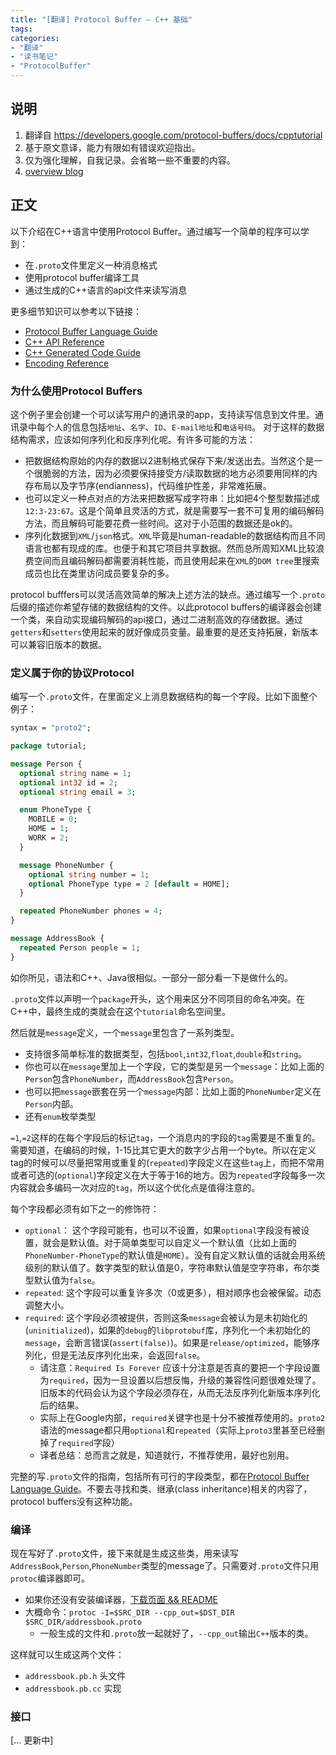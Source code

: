 ```yaml
---
title: "[翻译] Protocol Buffer – C++ 基础"
tags: 
categories: 
- "翻译"
- "读书笔记"
- "ProtocolBuffer"
---
```


## 说明
1. 翻译自 https://developers.google.com/protocol-buffers/docs/cpptutorial
2. 基于原文意译，能力有限如有错误欢迎指出。
3. 仅为强化理解，自我记录。会省略一些不重要的内容。
4. [overview blog](https://blog.eluvk.cn/?p=422)

## 正文
以下介绍在C++语言中使用Protocol Buffer。通过编写一个简单的程序可以学到：
- 在`.proto`文件里定义一种消息格式
- 使用protocol buffer编译工具
- 通过生成的C++语言的api文件来读写消息

更多细节知识可以参考以下链接：

- [Protocol Buffer Language Guide](https://developers.google.com/protocol-buffers/docs/proto)
- [C++ API Reference](https://developers.google.com/protocol-buffers/docs/reference/cpp)
- [C++ Generated Code Guide](https://developers.google.com/protocol-buffers/docs/reference/cpp-generated)
- [Encoding Reference](https://developers.google.com/protocol-buffers/docs/encoding)

### 为什么使用Protocol Buffers
这个例子里会创建一个可以读写用户的通讯录的app，支持读写信息到文件里。通讯录中每个人的信息包括`地址`、`名字`、`ID`、`E-mail地址`和`电话号码`。
对于这样的数据结构需求，应该如何序列化和反序列化呢。有许多可能的方法：
* 把数据结构原始的内存的数据以2进制格式保存下来/发送出去。当然这个是一个很脆弱的方法，因为必须要保持接受方/读取数据的地方必须要用同样的内存布局以及字节序(endianness)，代码维护性差，非常难拓展。
* 也可以定义一种点对点的方法来把数据写成字符串：比如把4个整型数描述成`12:3-23:67`。这是个简单且灵活的方式，就是需要写一套不可复用的编码解码方法，而且解码可能要花费一些时间。这对于小范围的数据还是ok的。
* 序列化数据到`XML`/`json`格式。`XML`毕竟是human-readable的数据结构而且不同语言也都有现成的库。也便于和其它项目共享数据。然而总所周知XML比较浪费空间而且编码解码都需要消耗性能，而且使用起来在`XML`的`DOM tree`里搜索成员也比在类里访问成员要复杂的多。

protocol bufffers可以灵活高效简单的解决上述方法的缺点。通过编写一个`.proto`后缀的描述你希望存储的数据结构的文件。以此protocol buffers的编译器会创建一个类，来自动实现编码解码的api接口，通过二进制高效的存储数据。通过`getters`和`setters`使用起来的就好像成员变量。最重要的是还支持拓展，新版本可以兼容旧版本的数据。

### 定义属于你的协议Protocol
编写一个`.proto`文件，在里面定义上消息数据结构的每一个字段。比如下面整个例子：
``` proto
syntax = "proto2";

package tutorial;

message Person {
  optional string name = 1;
  optional int32 id = 2;
  optional string email = 3;

  enum PhoneType {
    MOBILE = 0;
    HOME = 1;
    WORK = 2;
  }

  message PhoneNumber {
    optional string number = 1;
    optional PhoneType type = 2 [default = HOME];
  }

  repeated PhoneNumber phones = 4;
}

message AddressBook {
  repeated Person people = 1;
}
```
如你所见，语法和C++、Java很相似。一部分一部分看一下是做什么的。

`.proto`文件以声明一个`package`开头，这个用来区分不同项目的命名冲突。在C++中，最终生成的类就会在这个`tutorial`命名空间里。

然后就是`message`定义，一个`message`里包含了一系列类型。

* 支持很多简单标准的数据类型，包括`bool`,`int32`,`float`,`double`和`string`。
* 你也可以在`message`里加上一个字段，它的类型是另一个`message`：比如上面的`Person`包含`PhoneNumber`，而`AddressBook`包含`Person`。
* 也可以把`message`嵌套在另一个`message`内部：比如上面的`PhoneNumber`定义在`Person`内部。
* 还有`enum`枚举类型

`=1`,`=2`这样的在每个字段后的标记`tag`，一个消息内的字段的`tag`需要是不重复的。需要知道，在编码的时候，1-15比其它更大的数字少占用一个byte。所以在定义tag的时候可以尽量把常用或重复的(`repeated`)字段定义在这些`tag`上，而把不常用或者可选的(`optional`)字段定义在大于等于16的地方。因为`repeated`字段每多一次内容就会多编码一次对应的`tag`，所以这个优化点是值得注意的。

每个字段都必须有如下之一的修饰符：

* `optional`： 这个字段可能有，也可以不设置，如果`optional`字段没有被设置，就会是默认值。对于简单类型可以自定义一个默认值（比如上面的`PhoneNumber-PhoneType`的默认值是`HOME`）。没有自定义默认值的话就会用系统级别的默认值了。数字类型的默认值是0，字符串默认值是空字符串，布尔类型默认值为`false`。
* `repeated`: 这个字段可以重复许多次（0或更多），相对顺序也会被保留。动态调整大小。
* `required`: 这个字段必须被提供，否则这条`message`会被认为是未初始化的(`uninitialized`)，如果的`debug`的`libprotobuf`库，序列化一个未初始化的`message`，会断言错误(`assert(false)`)。如果是`release/optimized`，能够序列化，但是无法反序列化出来，会返回`false`。
    * 请注意：`Required Is Forever` 应该十分注意是否真的要把一个字段设置为`required`，因为一旦设置以后想反悔，升级的兼容性问题很难处理了。旧版本的代码会认为这个字段必须存在，从而无法反序列化新版本序列化后的结果。
    * 实际上在Google内部，`required`关键字也是十分不被推荐使用的。`proto2`语法的message都只用`optional`和`repeated`（实际上`proto3`里甚至已经删掉了`required`字段）
    * 译者总结：总而言之就是，知道就行，不推荐使用，最好也别用。

完整的写`.proto`文件的指南，包括所有可行的字段类型，都在[Protocol Buffer Language Guide](https://developers.google.com/protocol-buffers/docs/proto)。不要去寻找和类、继承(class inheritance)相关的内容了，protocol buffers没有这种功能。

### 编译
现在写好了`.proto`文件，接下来就是生成这些类，用来读写`AddressBook`,`Person`,`PhoneNumber`类型的message了。只需要对`.proto`文件只用`protoc`编译器即可。

* 如果你还没有安装编译器，[下载页面 && README](https://developers.google.com/protocol-buffers/docs/downloads)
* 大概命令：`protoc -I=$SRC_DIR --cpp_out=$DST_DIR $SRC_DIR/addressbook.proto`
    * 一般生成的文件和`.proto`放一起就好了，`--cpp_out`输出`C++`版本的类。

这样就可以生成这两个文件：

* `addressbook.pb.h` 头文件
* `addressbook.pb.cc` 实现

### 接口
[... 更新中]